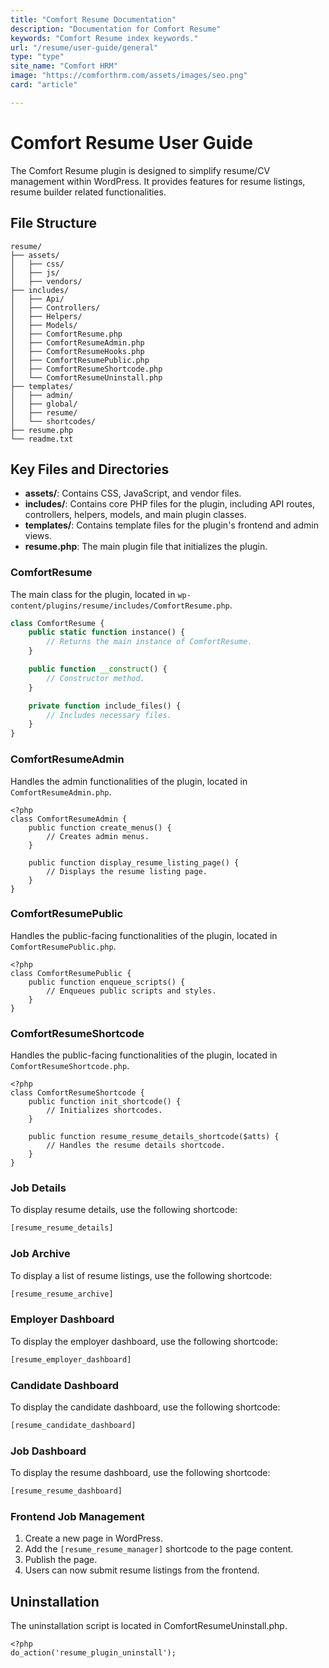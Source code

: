 ```yaml
---
title: "Comfort Resume Documentation"
description: "Documentation for Comfort Resume"
keywords: "Comfort Resume index keywords."
url: "/resume/user-guide/general"
type: "type"
site_name: "Comfort HRM"
image: "https://comforthrm.com/assets/images/seo.png"
card: "article"

---
```


# Comfort Resume User Guide

The Comfort Resume plugin is designed to simplify resume/CV management within WordPress. It provides features for resume listings, resume builder related functionalities.

## File Structure

```
resume/
├── assets/
│   ├── css/
│   ├── js/
│   ├── vendors/
├── includes/
│   ├── Api/
│   ├── Controllers/
│   ├── Helpers/
│   ├── Models/
│   ├── ComfortResume.php
│   ├── ComfortResumeAdmin.php
│   ├── ComfortResumeHooks.php
│   ├── ComfortResumePublic.php
│   ├── ComfortResumeShortcode.php
│   └── ComfortResumeUninstall.php
├── templates/
│   ├── admin/
│   ├── global/
│   ├── resume/
│   └── shortcodes/
├── resume.php
└── readme.txt
```
## Key Files and Directories

- **assets/**: Contains CSS, JavaScript, and vendor files.
- **includes/**: Contains core PHP files for the plugin, including API routes, controllers, helpers, models, and main plugin classes.
- **templates/**: Contains template files for the plugin's frontend and admin views.
- **resume.php**: The main plugin file that initializes the plugin.

### ComfortResume

The main class for the plugin, located in `wp-content/plugins/resume/includes/ComfortResume.php`.

```php
class ComfortResume {
    public static function instance() {
        // Returns the main instance of ComfortResume.
    }

    public function __construct() {
        // Constructor method.
    }

    private function include_files() {
        // Includes necessary files.
    }
}
```
### ComfortResumeAdmin
Handles the admin functionalities of the plugin, located in `ComfortResumeAdmin.php`.

```
<?php
class ComfortResumeAdmin {
    public function create_menus() {
        // Creates admin menus.
    }

    public function display_resume_listing_page() {
        // Displays the resume listing page.
    }
}
```
### ComfortResumePublic
Handles the public-facing functionalities of the plugin, located in `ComfortResumePublic.php`.

```
<?php
class ComfortResumePublic {
    public function enqueue_scripts() {
        // Enqueues public scripts and styles.
    }
}
```
### ComfortResumeShortcode
Handles the public-facing functionalities of the plugin, located in `ComfortResumeShortcode.php`.

```
<?php
class ComfortResumeShortcode {
    public function init_shortcode() {
        // Initializes shortcodes.
    }

    public function resume_resume_details_shortcode($atts) {
        // Handles the resume details shortcode.
    }
}
```

### Job Details

To display resume details, use the following shortcode:

```php
[resume_resume_details]
```

### Job Archive

To display a list of resume listings, use the following shortcode:

```php
[resume_resume_archive]
```

### Employer Dashboard

To display the employer dashboard, use the following shortcode:

```php
[resume_employer_dashboard]
```

### Candidate Dashboard

To display the candidate dashboard, use the following shortcode:

```php
[resume_candidate_dashboard]
```

### Job Dashboard

To display the resume dashboard, use the following shortcode:

```php
[resume_resume_dashboard]
```

### Frontend Job Management

1. Create a new page in WordPress.
2. Add the `[resume_resume_manager]` shortcode to the page content.
3. Publish the page.
4. Users can now submit resume listings from the frontend.


## Uninstallation

The uninstallation script is located in ComfortResumeUninstall.php.

```
<?php
do_action('resume_plugin_uninstall');
```